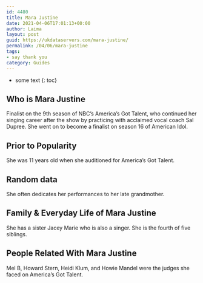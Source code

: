 ```yaml
---
id: 4480
title: Mara Justine
date: 2021-04-06T17:01:13+00:00
author: Laima
layout: post
guid: https://ukdataservers.com/mara-justine/
permalink: /04/06/mara-justine
tags:
- say thank you
category: Guides
---
```


* some text
{: toc}


## Who is Mara Justine
                  
                  
                  
Finalist on the 9th season of NBC&#8217;s America&#8217;s Got Talent, who continued her singing career after the show by practicing with acclaimed vocal coach Sal Dupree. She went on to become a finalist on season 16 of American Idol.
                  
              
            
              
            
                
                
                
## Prior to Popularity
                  
                  
                  
She was 11 years old when she auditioned for America&#8217;s Got Talent. 
                  
              
            
              
            
                
                
                
## Random data
                  
                  
                  
She often dedicates her performances to her late grandmother. 
                  
              
            
              
            
                
                
                
## Family & Everyday Life of Mara Justine
                  
                  
                  
She has a sister Jacey Marie who is also a singer. She is the fourth of five siblings. 
                  
              
            
              
            
                
                
                
## People Related With Mara Justine
                  
                  
                  
Mel B, Howard Stern, Heidi Klum, and Howie Mandel were the judges she faced on America&#8217;s Got Talent. 
                  
              
            
              
            
                
              
            
              
              
            
            
              
            
          
          
          
